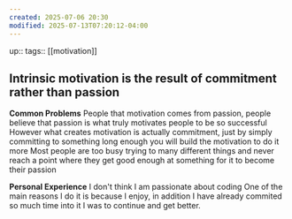 ```yaml
---
created: 2025-07-06 20:30
modified: 2025-07-13T07:20:12-04:00
---
```

up:: 
tags:: [[motivation]]
## Intrinsic motivation is the result of commitment rather than passion

**Common Problems**
People that motivation comes from passion, people believe that passion is what truly motivates people to be so successful
However what creates motivation is actually commitment, just by simply committing to something long enough you will build the motivation to do it more
Most people are too busy trying to many different things and never reach a point where they get good enough at something for it to become their passion

**Personal Experience**
I don't think I am passionate about coding
One of the main reasons I do it is because I enjoy, in addition I have already commited so much time into it I was to continue and get better.



